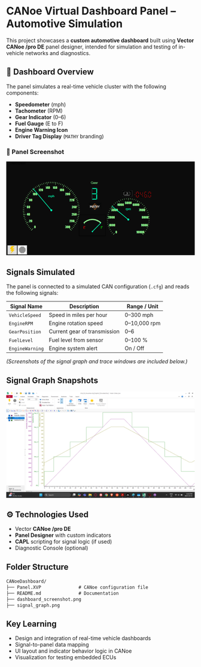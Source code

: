 # CANoe Virtual Dashboard Panel – Automotive Simulation

This project showcases a **custom automotive dashboard** built using **Vector CANoe /pro DE** panel designer, intended for simulation and testing of in-vehicle networks and diagnostics.

## 🚗 Dashboard Overview

The panel simulates a real-time vehicle cluster with the following components:

- **Speedometer** (mph)
- **Tachometer** (RPM)
- **Gear Indicator** (0–6)
- **Fuel Gauge** (E to F)
- **Engine Warning Icon**
- **Driver Tag Display** (`MATHY` branding)

### 📸 Panel Screenshot
![Dashboard Panel](./dashboard_screenshot.png)

## Signals Simulated

The panel is connected to a simulated CAN configuration (`.cfg`) and reads the following signals:

| Signal Name        | Description                   | Range / Unit    |
|--------------------|-------------------------------|-----------------|
| `VehicleSpeed`     | Speed in miles per hour       | 0–300 mph       |
| `EngineRPM`        | Engine rotation speed         | 0–10,000 rpm    |
| `GearPosition`     | Current gear of transmission  | 0–6             |
| `FuelLevel`        | Fuel level from sensor        | 0–100 %         |
| `EngineWarning`    | Engine system alert           | On / Off        |

*(Screenshots of the signal graph and trace windows are included below.)*

## Signal Graph Snapshots
![Engine_Data_Graph](./signal_graph.png)

## ⚙️ Technologies Used

- Vector **CANoe /pro DE**
- **Panel Designer** with custom indicators
- **CAPL** scripting for signal logic (if used)
- Diagnostic Console (optional)

## Folder Structure

```
CANoeDashboard/
├── Panel.XVP              # CANoe configuration file
├── README.md              # Documentation
├── dashboard_screenshot.png
├── signal_graph.png
```

## Key Learning

- Design and integration of real-time vehicle dashboards
- Signal-to-panel data mapping
- UI layout and indicator behavior logic in CANoe
- Visualization for testing embedded ECUs
